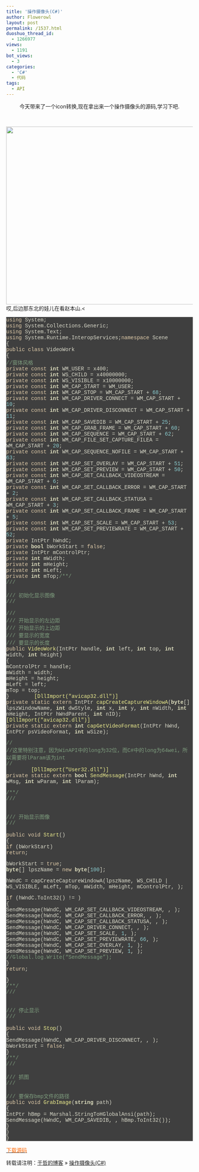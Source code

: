 ```yaml
---
title: '操作摄像头(C#)'
author: Flowerowl
layout: post
permalink: /1537.html
duoshuo_thread_id:
  - 1266977
views:
  - 1191
bot_views:
  - 3
categories:
  - 'C#'
  - 代码
tags:
  - API
---
```

<p style="text-align: center;">
  今天带来了一个icon转换,现在拿出来一个操作摄像头的源码,学习下吧.
</p>

&nbsp;

[<img class="aligncenter size-full wp-image-1539" title="zz" src="http://lazynight.me/wp-content/uploads/2012/03/zz.jpg" alt="" width="650" height="480" />][1]  
哎,后边那东北的娃儿在看赵本山.<

<div style="background-image: initial; background-attachment: initial; background-origin: initial; background-clip: initial; background-color: #fdfdfd; color: black; text-align: center; background-position: initial initial; background-repeat: initial initial;">
</div>

<div class="source" style="font-family: '[object HTMLOptionElement]', Consolas, 'Lucida Console', 'Courier New'; color: #dcdccc; background-color: #3f3f3f;">
  <span style="color: #e3ceab;">using</span> <span style="color: #dcdccc;">System</span>;<br /> <span style="color: #e3ceab;">using</span> <span style="color: #dcdccc;">System.Collections.Generic</span>;<br /> <span style="color: #e3ceab;">using</span> <span style="color: #dcdccc;">System.Text</span>;<br /> <span style="color: #e3ceab;">using</span> <span style="color: #dcdccc;">System.Runtime.InteropServices</span>;<span style="color: #e3ceab;">namespace</span> <span style="color: #dcdccc;">Scene</span><br /> <span style="color: #dcdccc;">{</span><br /> <span style="color: #e3ceab;">public</span> <span style="color: #e3ceab;">class</span> <span style="color: #dcdccc;">VideoWork</span><br /> <span style="color: #dcdccc;">{</span><br /> <span style="color: #7f9f7f;">//窗体风格</span><br /> <span style="color: #e3ceab;">private</span> <span style="color: #e3ceab;">const</span> <span style="color: #dfdfbf; font-weight: bold;">int</span> <span style="color: #dcdccc;">WM_USER</span> <span style="color: #dcdccc;">=</span> <span style="color: #8cd0d3;"></span><span style="color: #dcdccc;">x400</span>;<br /> <span style="color: #e3ceab;">private</span> <span style="color: #e3ceab;">const</span> <span style="color: #dfdfbf; font-weight: bold;">int</span> <span style="color: #dcdccc;">WS_CHILD</span> <span style="color: #dcdccc;">=</span> <span style="color: #8cd0d3;"></span><span style="color: #dcdccc;">x40000000</span>;<br /> <span style="color: #e3ceab;">private</span> <span style="color: #e3ceab;">const</span> <span style="color: #dfdfbf; font-weight: bold;">int</span> <span style="color: #dcdccc;">WS_VISIBLE</span> <span style="color: #dcdccc;">=</span> <span style="color: #8cd0d3;"></span><span style="color: #dcdccc;">x10000000</span>;<br /> <span style="color: #e3ceab;">private</span> <span style="color: #e3ceab;">const</span> <span style="color: #dfdfbf; font-weight: bold;">int</span> <span style="color: #dcdccc;">WM_CAP_START</span> <span style="color: #dcdccc;">=</span> <span style="color: #dcdccc;">WM_USER</span>;<br /> <span style="color: #e3ceab;">private</span> <span style="color: #e3ceab;">const</span> <span style="color: #dfdfbf; font-weight: bold;">int</span> <span style="color: #dcdccc;">WM_CAP_STOP</span> <span style="color: #dcdccc;">=</span> <span style="color: #dcdccc;">WM_CAP_START</span> <span style="color: #dcdccc;">+</span> <span style="color: #8cd0d3;">68</span>;<br /> <span style="color: #e3ceab;">private</span> <span style="color: #e3ceab;">const</span> <span style="color: #dfdfbf; font-weight: bold;">int</span> <span style="color: #dcdccc;">WM_CAP_DRIVER_CONNECT</span> <span style="color: #dcdccc;">=</span> <span style="color: #dcdccc;">WM_CAP_START</span> <span style="color: #dcdccc;">+</span> <span style="color: #8cd0d3;">10</span>;<br /> <span style="color: #e3ceab;">private</span> <span style="color: #e3ceab;">const</span> <span style="color: #dfdfbf; font-weight: bold;">int</span> <span style="color: #dcdccc;">WM_CAP_DRIVER_DISCONNECT</span> <span style="color: #dcdccc;">=</span> <span style="color: #dcdccc;">WM_CAP_START</span> <span style="color: #dcdccc;">+</span> <span style="color: #8cd0d3;">11</span>;<br /> <span style="color: #e3ceab;">private</span> <span style="color: #e3ceab;">const</span> <span style="color: #dfdfbf; font-weight: bold;">int</span> <span style="color: #dcdccc;">WM_CAP_SAVEDIB</span> <span style="color: #dcdccc;">=</span> <span style="color: #dcdccc;">WM_CAP_START</span> <span style="color: #dcdccc;">+</span> <span style="color: #8cd0d3;">25</span>;<br /> <span style="color: #e3ceab;">private</span> <span style="color: #e3ceab;">const</span> <span style="color: #dfdfbf; font-weight: bold;">int</span> <span style="color: #dcdccc;">WM_CAP_GRAB_FRAME</span> <span style="color: #dcdccc;">=</span> <span style="color: #dcdccc;">WM_CAP_START</span> <span style="color: #dcdccc;">+</span> <span style="color: #8cd0d3;">60</span>;<br /> <span style="color: #e3ceab;">private</span> <span style="color: #e3ceab;">const</span> <span style="color: #dfdfbf; font-weight: bold;">int</span> <span style="color: #dcdccc;">WM_CAP_SEQUENCE</span> <span style="color: #dcdccc;">=</span> <span style="color: #dcdccc;">WM_CAP_START</span> <span style="color: #dcdccc;">+</span> <span style="color: #8cd0d3;">62</span>;<br /> <span style="color: #e3ceab;">private</span> <span style="color: #e3ceab;">const</span> <span style="color: #dfdfbf; font-weight: bold;">int</span> <span style="color: #dcdccc;">WM_CAP_FILE_SET_CAPTURE_FILEA</span> <span style="color: #dcdccc;">=</span> <span style="color: #dcdccc;">WM_CAP_START</span> <span style="color: #dcdccc;">+</span> <span style="color: #8cd0d3;">20</span>;<br /> <span style="color: #e3ceab;">private</span> <span style="color: #e3ceab;">const</span> <span style="color: #dfdfbf; font-weight: bold;">int</span> <span style="color: #dcdccc;">WM_CAP_SEQUENCE_NOFILE</span> <span style="color: #dcdccc;">=</span> <span style="color: #dcdccc;">WM_CAP_START</span> <span style="color: #dcdccc;">+</span> <span style="color: #8cd0d3;">63</span>;<br /> <span style="color: #e3ceab;">private</span> <span style="color: #e3ceab;">const</span> <span style="color: #dfdfbf; font-weight: bold;">int</span> <span style="color: #dcdccc;">WM_CAP_SET_OVERLAY</span> <span style="color: #dcdccc;">=</span> <span style="color: #dcdccc;">WM_CAP_START</span> <span style="color: #dcdccc;">+</span> <span style="color: #8cd0d3;">51</span>;<br /> <span style="color: #e3ceab;">private</span> <span style="color: #e3ceab;">const</span> <span style="color: #dfdfbf; font-weight: bold;">int</span> <span style="color: #dcdccc;">WM_CAP_SET_PREVIEW</span> <span style="color: #dcdccc;">=</span> <span style="color: #dcdccc;">WM_CAP_START</span> <span style="color: #dcdccc;">+</span> <span style="color: #8cd0d3;">50</span>;<br /> <span style="color: #e3ceab;">private</span> <span style="color: #e3ceab;">const</span> <span style="color: #dfdfbf; font-weight: bold;">int</span> <span style="color: #dcdccc;">WM_CAP_SET_CALLBACK_VIDEOSTREAM</span> <span style="color: #dcdccc;">=</span> <span style="color: #dcdccc;">WM_CAP_START</span> <span style="color: #dcdccc;">+</span> <span style="color: #8cd0d3;">6</span>;<br /> <span style="color: #e3ceab;">private</span> <span style="color: #e3ceab;">const</span> <span style="color: #dfdfbf; font-weight: bold;">int</span> <span style="color: #dcdccc;">WM_CAP_SET_CALLBACK_ERROR</span> <span style="color: #dcdccc;">=</span> <span style="color: #dcdccc;">WM_CAP_START</span> <span style="color: #dcdccc;">+</span> <span style="color: #8cd0d3;">2</span>;<br /> <span style="color: #e3ceab;">private</span> <span style="color: #e3ceab;">const</span> <span style="color: #dfdfbf; font-weight: bold;">int</span> <span style="color: #dcdccc;">WM_CAP_SET_CALLBACK_STATUSA</span> <span style="color: #dcdccc;">=</span> <span style="color: #dcdccc;">WM_CAP_START</span> <span style="color: #dcdccc;">+</span> <span style="color: #8cd0d3;">3</span>;<br /> <span style="color: #e3ceab;">private</span> <span style="color: #e3ceab;">const</span> <span style="color: #dfdfbf; font-weight: bold;">int</span> <span style="color: #dcdccc;">WM_CAP_SET_CALLBACK_FRAME</span> <span style="color: #dcdccc;">=</span> <span style="color: #dcdccc;">WM_CAP_START</span> <span style="color: #dcdccc;">+</span> <span style="color: #8cd0d3;">5</span>;<br /> <span style="color: #e3ceab;">private</span> <span style="color: #e3ceab;">const</span> <span style="color: #dfdfbf; font-weight: bold;">int</span> <span style="color: #dcdccc;">WM_CAP_SET_SCALE</span> <span style="color: #dcdccc;">=</span> <span style="color: #dcdccc;">WM_CAP_START</span> <span style="color: #dcdccc;">+</span> <span style="color: #8cd0d3;">53</span>;<br /> <span style="color: #e3ceab;">private</span> <span style="color: #e3ceab;">const</span> <span style="color: #dfdfbf; font-weight: bold;">int</span> <span style="color: #dcdccc;">WM_CAP_SET_PREVIEWRATE</span> <span style="color: #dcdccc;">=</span> <span style="color: #dcdccc;">WM_CAP_START</span> <span style="color: #dcdccc;">+</span> <span style="color: #8cd0d3;">52</span>;<br /> <span style="color: #e3ceab;">private</span> <span style="color: #dcdccc;">IntPtr</span> <span style="color: #dcdccc;">hWndC</span>;<br /> <span style="color: #e3ceab;">private</span> <span style="color: #dfdfbf; font-weight: bold;">bool</span> <span style="color: #dcdccc;">bWorkStart</span> <span style="color: #dcdccc;">=</span> <span style="color: #e3ceab;">false</span>;<br /> <span style="color: #e3ceab;">private</span> <span style="color: #dcdccc;">IntPtr</span> <span style="color: #dcdccc;">mControlPtr</span>;<br /> <span style="color: #e3ceab;">private</span> <span style="color: #dfdfbf; font-weight: bold;">int</span> <span style="color: #dcdccc;">mWidth</span>;<br /> <span style="color: #e3ceab;">private</span> <span style="color: #dfdfbf; font-weight: bold;">int</span> <span style="color: #dcdccc;">mHeight</span>;<br /> <span style="color: #e3ceab;">private</span> <span style="color: #dfdfbf; font-weight: bold;">int</span> <span style="color: #dcdccc;">mLeft</span>;<br /> <span style="color: #e3ceab;">private</span> <span style="color: #dfdfbf; font-weight: bold;">int</span> <span style="color: #dcdccc;">mTop</span>;<span style="color: #7f9f7f;">/**/</span><br /> <span style="color: #7f9f7f;">/// <summary></span><br /> <span style="color: #7f9f7f;">/// 初始化显示图像</span><br /> <span style="color: #7f9f7f;">/// </summary></span><br /> <span style="color: #7f9f7f;">/// <param name=&#8221;handle控件的句柄</param></span><br /> <span style="color: #7f9f7f;">/// <param name=&#8221;left&#8221;>开始显示的左边距</param></span><br /> <span style="color: #7f9f7f;">/// <param name=&#8221;top&#8221;>开始显示的上边距</param></span><br /> <span style="color: #7f9f7f;">/// <param name=&#8221;width&#8221;>要显示的宽度</param></span><br /> <span style="color: #7f9f7f;">/// <param name=&#8221;height&#8221;>要显示的长度</param></span><br /> <span style="color: #e3ceab;">public</span> <span style="color: #efef8f;">VideoWork</span>(<span style="color: #dcdccc;">IntPtr</span> <span style="color: #dcdccc;">handle</span><span style="color: #dcdccc;">,</span> <span style="color: #dfdfbf; font-weight: bold;">int</span> <span style="color: #dcdccc;">left</span><span style="color: #dcdccc;">,</span> <span style="color: #dfdfbf; font-weight: bold;">int</span> <span style="color: #dcdccc;">top</span><span style="color: #dcdccc;">,</span> <span style="color: #dfdfbf; font-weight: bold;">int</span> <span style="color: #dcdccc;">width</span><span style="color: #dcdccc;">,</span> <span style="color: #dfdfbf; font-weight: bold;">int</span> <span style="color: #dcdccc;">height</span>)<br /> <span style="color: #dcdccc;">{</span><br /> <span style="color: #dcdccc;">mControlPtr</span> <span style="color: #dcdccc;">=</span> <span style="color: #dcdccc;">handle</span>;<br /> <span style="color: #dcdccc;">mWidth</span> <span style="color: #dcdccc;">=</span> <span style="color: #dcdccc;">width</span>;<br /> <span style="color: #dcdccc;">mHeight</span> <span style="color: #dcdccc;">=</span> <span style="color: #dcdccc;">height</span>;<br /> <span style="color: #dcdccc;">mLeft</span> <span style="color: #dcdccc;">=</span> <span style="color: #dcdccc;">left</span>;<br /> <span style="color: #dcdccc;">mTop</span> <span style="color: #dcdccc;">=</span> <span style="color: #dcdccc;">top</span>;<br /> <span style="color: #dcdccc;">}</span><span style="color: #efef8f;">        [DllImport("avicap32.dll")]</span><br /> <span style="color: #e3ceab;">private</span> <span style="color: #e3ceab;">static</span> <span style="color: #e3ceab;">extern</span> <span style="color: #dcdccc;">IntPtr</span> <span style="color: #efef8f;">capCreateCaptureWindowA</span>(<span style="color: #dfdfbf; font-weight: bold;">byte</span><span style="color: #dcdccc;">[]</span> <span style="color: #dcdccc;">lpszWindowName</span><span style="color: #dcdccc;">,</span> <span style="color: #dfdfbf; font-weight: bold;">int</span> <span style="color: #dcdccc;">dwStyle</span><span style="color: #dcdccc;">,</span> <span style="color: #dfdfbf; font-weight: bold;">int</span> <span style="color: #dcdccc;">x</span><span style="color: #dcdccc;">,</span> <span style="color: #dfdfbf; font-weight: bold;">int</span> <span style="color: #dcdccc;">y</span><span style="color: #dcdccc;">,</span> <span style="color: #dfdfbf; font-weight: bold;">int</span> <span style="color: #dcdccc;">nWidth</span><span style="color: #dcdccc;">,</span> <span style="color: #dfdfbf; font-weight: bold;">int</span> <span style="color: #dcdccc;">nHeight</span><span style="color: #dcdccc;">,</span> <span style="color: #dcdccc;">IntPtr</span> <span style="color: #dcdccc;">hWndParent</span><span style="color: #dcdccc;">,</span> <span style="color: #dfdfbf; font-weight: bold;">int</span> <span style="color: #dcdccc;">nID</span>);<span style="color: #efef8f;">        [DllImport("avicap32.dll")]</span><br /> <span style="color: #e3ceab;">private</span> <span style="color: #e3ceab;">static</span> <span style="color: #e3ceab;">extern</span> <span style="color: #dfdfbf; font-weight: bold;">int</span> <span style="color: #efef8f;">capGetVideoFormat</span>(<span style="color: #dcdccc;">IntPtr</span> <span style="color: #dcdccc;">hWnd</span><span style="color: #dcdccc;">,</span> <span style="color: #dcdccc;">IntPtr</span> <span style="color: #dcdccc;">psVideoFormat</span><span style="color: #dcdccc;">,</span> <span style="color: #dfdfbf; font-weight: bold;">int</span> <span style="color: #dcdccc;">wSize</span>);</p> <p>
    <span style="color: #7f9f7f;">//</span><br /> <span style="color: #7f9f7f;">//这里特别注意，因为WinAPI中的long为32位，而C#中的long为64wei，所以需要将lParam该为int</span><br /> <span style="color: #7f9f7f;">//</span><br /> <span style="color: #efef8f;">        [DllImport("User32.dll")]</span><br /> <span style="color: #e3ceab;">private</span> <span style="color: #e3ceab;">static</span> <span style="color: #e3ceab;">extern</span> <span style="color: #dfdfbf; font-weight: bold;">bool</span> <span style="color: #efef8f;">SendMessage</span>(<span style="color: #dcdccc;">IntPtr</span> <span style="color: #dcdccc;">hWnd</span><span style="color: #dcdccc;">,</span> <span style="color: #dfdfbf; font-weight: bold;">int</span> <span style="color: #dcdccc;">wMsg</span><span style="color: #dcdccc;">,</span> <span style="color: #dfdfbf; font-weight: bold;">int</span> <span style="color: #dcdccc;">wParam</span><span style="color: #dcdccc;">,</span> <span style="color: #dfdfbf; font-weight: bold;">int</span> <span style="color: #dcdccc;">lParam</span>);
  </p>
  
  <p>
    <span style="color: #7f9f7f;">/**/</span><br /> <span style="color: #7f9f7f;">/// <summary></span><br /> <span style="color: #7f9f7f;">/// 开始显示图像</span><br /> <span style="color: #7f9f7f;">/// </summary></span><br /> <span style="color: #e3ceab;">public</span> <span style="color: #e3ceab;">void</span> <span style="color: #efef8f;">Start</span>()<br /> <span style="color: #dcdccc;">{</span><br /> <span style="color: #e3ceab;">if</span> (<span style="color: #dcdccc;">bWorkStart</span>)<br /> <span style="color: #e3ceab;">return</span>;
  </p>
  
  <p>
    <span style="color: #dcdccc;">bWorkStart</span> <span style="color: #dcdccc;">=</span> <span style="color: #e3ceab;">true</span>;<br /> <span style="color: #dfdfbf; font-weight: bold;">byte</span><span style="color: #dcdccc;">[]</span> <span style="color: #dcdccc;">lpszName</span> <span style="color: #dcdccc;">=</span> <span style="color: #e3ceab;">new</span> <span style="color: #dfdfbf; font-weight: bold;">byte</span><span style="color: #dcdccc;">[</span><span style="color: #8cd0d3;">100</span><span style="color: #dcdccc;">];</span>
  </p>
  
  <p>
    <span style="color: #dcdccc;">hWndC</span> <span style="color: #dcdccc;">=</span> <span style="color: #dcdccc;">capCreateCaptureWindowA</span>(<span style="color: #dcdccc;">lpszName</span><span style="color: #dcdccc;">,</span> <span style="color: #dcdccc;">WS_CHILD</span> | <span style="color: #dcdccc;">WS_VISIBLE</span><span style="color: #dcdccc;">,</span> <span style="color: #dcdccc;">mLeft</span><span style="color: #dcdccc;">,</span> <span style="color: #dcdccc;">mTop</span><span style="color: #dcdccc;">,</span> <span style="color: #dcdccc;">mWidth</span><span style="color: #dcdccc;">,</span> <span style="color: #dcdccc;">mHeight</span><span style="color: #dcdccc;">,</span> <span style="color: #dcdccc;">mControlPtr</span><span style="color: #dcdccc;">,</span> <span style="color: #8cd0d3;"></span>);
  </p>
  
  <p>
    <span style="color: #e3ceab;">if</span> (<span style="color: #dcdccc;">hWndC</span><span style="color: #dcdccc;">.</span><span style="color: #dcdccc;">ToInt32</span>() <span style="color: #dcdccc;">!=</span> <span style="color: #8cd0d3;"></span>)<br /> <span style="color: #dcdccc;">{</span><br /> <span style="color: #dcdccc;">SendMessage</span>(<span style="color: #dcdccc;">hWndC</span><span style="color: #dcdccc;">,</span> <span style="color: #dcdccc;">WM_CAP_SET_CALLBACK_VIDEOSTREAM</span><span style="color: #dcdccc;">,</span> <span style="color: #8cd0d3;"></span><span style="color: #dcdccc;">,</span> <span style="color: #8cd0d3;"></span>);<br /> <span style="color: #dcdccc;">SendMessage</span>(<span style="color: #dcdccc;">hWndC</span><span style="color: #dcdccc;">,</span> <span style="color: #dcdccc;">WM_CAP_SET_CALLBACK_ERROR</span><span style="color: #dcdccc;">,</span> <span style="color: #8cd0d3;"></span><span style="color: #dcdccc;">,</span> <span style="color: #8cd0d3;"></span>);<br /> <span style="color: #dcdccc;">SendMessage</span>(<span style="color: #dcdccc;">hWndC</span><span style="color: #dcdccc;">,</span> <span style="color: #dcdccc;">WM_CAP_SET_CALLBACK_STATUSA</span><span style="color: #dcdccc;">,</span> <span style="color: #8cd0d3;"></span><span style="color: #dcdccc;">,</span> <span style="color: #8cd0d3;"></span>);<br /> <span style="color: #dcdccc;">SendMessage</span>(<span style="color: #dcdccc;">hWndC</span><span style="color: #dcdccc;">,</span> <span style="color: #dcdccc;">WM_CAP_DRIVER_CONNECT</span><span style="color: #dcdccc;">,</span> <span style="color: #8cd0d3;"></span><span style="color: #dcdccc;">,</span> <span style="color: #8cd0d3;"></span>);<br /> <span style="color: #dcdccc;">SendMessage</span>(<span style="color: #dcdccc;">hWndC</span><span style="color: #dcdccc;">,</span> <span style="color: #dcdccc;">WM_CAP_SET_SCALE</span><span style="color: #dcdccc;">,</span> <span style="color: #8cd0d3;">1</span><span style="color: #dcdccc;">,</span> <span style="color: #8cd0d3;"></span>);<br /> <span style="color: #dcdccc;">SendMessage</span>(<span style="color: #dcdccc;">hWndC</span><span style="color: #dcdccc;">,</span> <span style="color: #dcdccc;">WM_CAP_SET_PREVIEWRATE</span><span style="color: #dcdccc;">,</span> <span style="color: #8cd0d3;">66</span><span style="color: #dcdccc;">,</span> <span style="color: #8cd0d3;"></span>);<br /> <span style="color: #dcdccc;">SendMessage</span>(<span style="color: #dcdccc;">hWndC</span><span style="color: #dcdccc;">,</span> <span style="color: #dcdccc;">WM_CAP_SET_OVERLAY</span><span style="color: #dcdccc;">,</span> <span style="color: #8cd0d3;">1</span><span style="color: #dcdccc;">,</span> <span style="color: #8cd0d3;"></span>);<br /> <span style="color: #dcdccc;">SendMessage</span>(<span style="color: #dcdccc;">hWndC</span><span style="color: #dcdccc;">,</span> <span style="color: #dcdccc;">WM_CAP_SET_PREVIEW</span><span style="color: #dcdccc;">,</span> <span style="color: #8cd0d3;">1</span><span style="color: #dcdccc;">,</span> <span style="color: #8cd0d3;"></span>);<br /> <span style="color: #7f9f7f;">//Global.log.Write(&#8220;SendMessage&#8221;);</span><br /> <span style="color: #dcdccc;">}</span><br /> <span style="color: #e3ceab;">return</span>;
  </p>
  
  <p>
    <span style="color: #dcdccc;">}</span><br /> <span style="color: #7f9f7f;">/**/</span><br /> <span style="color: #7f9f7f;">/// <summary></span><br /> <span style="color: #7f9f7f;">/// 停止显示</span><br /> <span style="color: #7f9f7f;">/// </summary></span><br /> <span style="color: #e3ceab;">public</span> <span style="color: #e3ceab;">void</span> <span style="color: #efef8f;">Stop</span>()<br /> <span style="color: #dcdccc;">{</span><br /> <span style="color: #dcdccc;">SendMessage</span>(<span style="color: #dcdccc;">hWndC</span><span style="color: #dcdccc;">,</span> <span style="color: #dcdccc;">WM_CAP_DRIVER_DISCONNECT</span><span style="color: #dcdccc;">,</span> <span style="color: #8cd0d3;"></span><span style="color: #dcdccc;">,</span> <span style="color: #8cd0d3;"></span>);<br /> <span style="color: #dcdccc;">bWorkStart</span> <span style="color: #dcdccc;">=</span> <span style="color: #e3ceab;">false</span>;<br /> <span style="color: #dcdccc;">}</span><br /> <span style="color: #7f9f7f;">/**/</span><br /> <span style="color: #7f9f7f;">/// <summary></span><br /> <span style="color: #7f9f7f;">/// 抓图</span><br /> <span style="color: #7f9f7f;">/// </summary></span><br /> <span style="color: #7f9f7f;">/// <param name=&#8221;path&#8221;>要保存bmp文件的路径</param></span><br /> <span style="color: #e3ceab;">public</span> <span style="color: #e3ceab;">void</span> <span style="color: #efef8f;">GrabImage</span>(<span style="color: #dfdfbf; font-weight: bold;">string</span> <span style="color: #dcdccc;">path</span>)<br /> <span style="color: #dcdccc;">{</span><br /> <span style="color: #dcdccc;">IntPtr</span> <span style="color: #dcdccc;">hBmp</span> <span style="color: #dcdccc;">=</span> <span style="color: #dcdccc;">Marshal</span><span style="color: #dcdccc;">.</span><span style="color: #dcdccc;">StringToHGlobalAnsi</span>(<span style="color: #dcdccc;">path</span>);<br /> <span style="color: #dcdccc;">SendMessage</span>(<span style="color: #dcdccc;">hWndC</span><span style="color: #dcdccc;">,</span> <span style="color: #dcdccc;">WM_CAP_SAVEDIB</span><span style="color: #dcdccc;">,</span> <span style="color: #8cd0d3;"></span><span style="color: #dcdccc;">,</span> <span style="color: #dcdccc;">hBmp</span><span style="color: #dcdccc;">.</span><span style="color: #dcdccc;">ToInt32</span>());<br /> <span style="color: #dcdccc;">}</span><br /> <span style="color: #dcdccc;">}</span><br /> <span style="color: #dcdccc;">}</span>
  </p>
</div>

<span style="color: #ff6600;"><a href="http://dl.dbank.com/c0tl99n8qv" target="_blank"><span style="color: #ff6600;">下载源码</span></a></span>

转载请注明：[于哲的博客][2] &raquo; [操作摄像头(C#)][3]

 [1]: http://lazynight.me/wp-content/uploads/2012/03/zz.jpg
 [2]: http://lazynight.me
 [3]: http://lazynight.me/1537.html